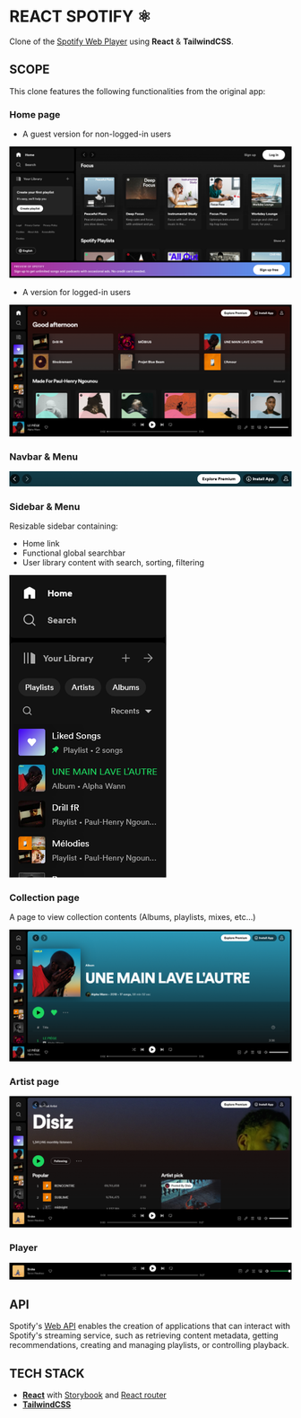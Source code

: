 # REACT SPOTIFY ⚛️

Clone of the [Spotify Web Player](https://open.spotify.com/) using **React** & **TailwindCSS**.

## SCOPE

This clone features the following functionalities from the original app:

### Home page

- A guest version for non-logged-in users

![](./design/screenshots/home-non-logged.png)

- A version for logged-in users

![](./design/screenshots/home-logged.png)

### Navbar & Menu

![](./design/screenshots/navbar.png)

### Sidebar & Menu

Resizable sidebar containing:

- Home link
- Functional global searchbar
- User library content with search, sorting, filtering

![](./design/screenshots/sidebar.png)

### Collection page

A page to view collection contents (Albums, playlists, mixes, etc...)

![](./design/screenshots/collection-view.png)

### Artist page

![](./design/screenshots/artist-view.png)

### Player

![](./design/screenshots/player.png)

## API

Spotify's [Web API](https://developer.spotify.com/documentation/web-api) enables the creation of applications that can interact with Spotify's streaming service, such as retrieving content metadata, getting recommendations, creating and managing playlists, or controlling playback.

## TECH STACK

- [**React**](https://react.dev/) with [Storybook](https://storybook.js.org/) and [React router](https://reactrouter.com/en/main)
- [**TailwindCSS**](https://tailwindcss.com/)
